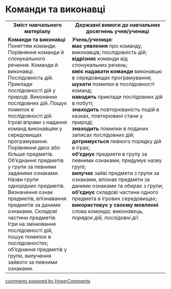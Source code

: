 <div id="hypercomments_widget" class="js-hypercomments-widget invisible"></div>

Команди та виконавці
=============================================

<table>
  <tr>
    <td width="40%" align="center"><b>Зміст навчального матеріалу<b></td>
    <td width="60%" align="center"><b>Державні вимоги до навчальних досягнень учня/учениці</b></td>
  </tr>
  <tr>
    <td width="40%" style="vertical-align:top !important;">
    <b>Команди та виконавці</b><br>
Поняттям команди. Порівняння команди й спонукального речення. Команди й виконавці. <br>
Послідовність дій. Приклади послідовності дій у природі. Виконання послідовних дій. Пошук помилок в послідовності дій.<br> 
Ігрові вправи з надання команд виконавцям у середовищах програмування.<br>
Порівняння двох або більше предметів. <br>
Об’єднання предметів у групи за певними заданими ознаками. Назви групи однорідних предметів. Визначення ознак предметів, впізнавання предметів за даними ознаками. Складові частини предметів.<br>
Ігри на змінювання послідовності дій, пошук помилок в послідовностях; об’єднання предметів у групи, вилучення зайвого за певними ознаками. <br>
    </td>
    <td width="60%" style="vertical-align:top !important;">
    <i><b>Учень/учениця:</b></i><br>
<b>має уявлення</b> про команду, виконавців; послідовність дій; <br>
<b>відрізняє</b> команди від спонукальних речень;<br>
<b>вміє надавати команди</b> виконавцю в середовищах програмування;<br>
<b>шукати</b> помилки в послідовності команд; <br>
<b>наводить</b> приклади послідовних дій в побуті;<br>
<b>знаходить</b> повторюваність подій в казках, повторювані стани у природі;<br>
<b>знаходить</b> помилки в поданих записах послідовних дій;<br>
<b>дотримується</b> певного порядку дій в іграх;<br>
<b>об’єднує</b> предмети в групу за певними ознаками, придумує назву групі;<br>
<b>вилучає</b> зайві предмети з групи за ознаками, впізнає предмети за даними ознаками та обирає з групи;<br>
<b>об’єднує</b> складові частини одного предмета в ігрових середовищах; <br>
<b>використовує у своєму мовленні</b> слова <i>команда, виконавець, порядок дій, послідовні дії</i>.</td>
  </tr>
</table>

<div class="js-hypercomments-container">
<a href="http://hypercomments.com" class="hc-link" title="comments widget">comments powered by HyperComments</a>
</div>